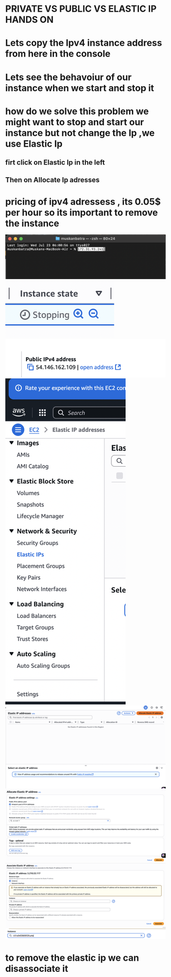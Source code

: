 # PRIVATE VS PUBLIC VS ELASTIC IP HANDS ON

# Lets copy the Ipv4 instance address from here in the console

# Lets see the behavoiur of our instance when we start and stop it

# how do we solve this problem we might want to stop and start our instance but not change the Ip ,we use Elastic Ip

## firt click on Elastic Ip in the left

## Then on Allocate Ip adresses

# pricing of ipv4 adressess , its 0.05$ per hour so its important to remove the instance

[![Slide 1](../Slides/Slide1.png)](../Slides/Slide1.png)
[![Slide 2](../Slides/Slide2.png)](../Slides/Slide2.png)
[![Slide 3](../Slides/Slide3.png)](../Slides/Slide3.png)
[![Slide 4](../Slides/Slide4.png)](../Slides/Slide4.png)
[![Slide 5](../Slides/Slide5.png)](../Slides/Slide5.png)
[![Slide 6](../Slides/Slide6.png)](../Slides/Slide6.png)
[![Slide 7](../Slides/Slide7.png)](../Slides/Slide7.png)
[![Slide 8](../Slides/Slide8.png)](../Slides/Slide8.png)

# to remove the elastic ip we can disassociate it

